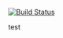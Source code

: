[![Build Status](http://apibeta.shippable.com/projects/5360b5abb08467b005555395/badge)](http://beta.shippable.com/projects/5360b5abb08467b005555395/projects/5360b5abb08467b005555395)

test
